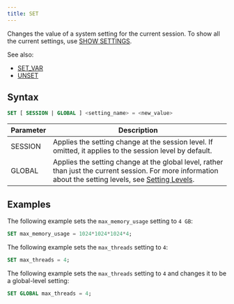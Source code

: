 ```yaml
---
title: SET
---
```


Changes the value of a system setting for the current session. To show all the current settings, use [SHOW SETTINGS](03-show-settings.md).

See also:
- [SET_VAR](03-set-var.md)
- [UNSET](02-unset.md)

## Syntax

```sql
SET [ SESSION | GLOBAL ] <setting_name> = <new_value>
```

| Parameter | Description                                                                                                                                                                                     |
|-----------|-------------------------------------------------------------------------------------------------------------------------------------------------------------------------------------------------|
| SESSION   | Applies the setting change at the session level. If omitted, it applies to the session level by default.                                                                                        |
| GLOBAL    | Applies the setting change at the global level, rather than just the current session. For more information about the setting levels, see  [Setting Levels](03-show-settings.md#setting-levels). |

## Examples

The following example sets the `max_memory_usage` setting to `4 GB`:

```sql
SET max_memory_usage = 1024*1024*1024*4;
```

The following example sets the `max_threads` setting to `4`:

```sql
SET max_threads = 4;
```

The following example sets the `max_threads` setting to `4` and changes it to be a global-level setting:

```sql
SET GLOBAL max_threads = 4;
```